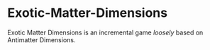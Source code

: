 # Exotic-Matter-Dimensions
Exotic Matter Dimensions is an incremental game *loosely* based on Antimatter Dimensions.
